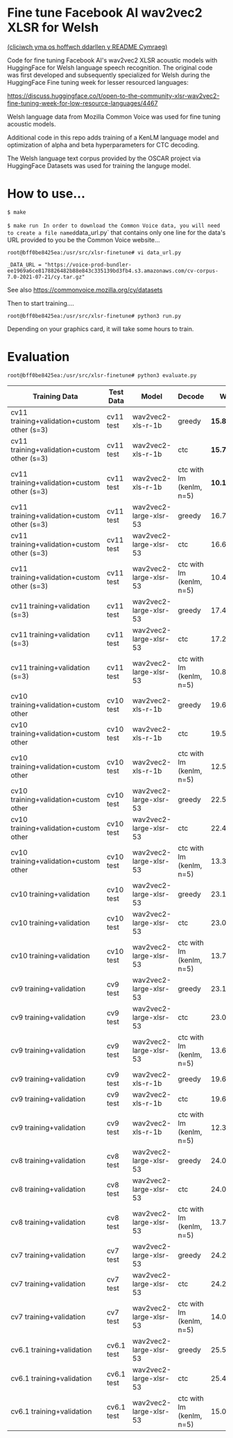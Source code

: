 # Fine tune Facebook AI wav2vec2 XLSR for Welsh

[(cliciwch yma os hoffwch ddarllen y README Cymraeg)](README.md)

Code for fine tuning Facebook AI's wav2vec2 XLSR acoustic models with HuggingFace for
Welsh language speech recognition. The original code was first developed and 
subsequently specialized for Welsh during the HuggingFace Fine tuning week for lesser resourced languages:

https://discuss.huggingface.co/t/open-to-the-community-xlsr-wav2vec2-fine-tuning-week-for-low-resource-languages/4467

Welsh language data from Mozilla Common Voice was used for fine tuning acoustic models. 

Additional code in this repo adds training of a KenLM language model and optimization 
of alpha and beta hyperparameters for CTC decoding. 

The Welsh language text corpus provided by the OSCAR project via HuggingFace Datasets was used
for training the languge model.


# How to use...

`$ make`

`$ make run `
`
In order to download the Common Voice data, you will need to create a file named `data_url.py` that contains only one line
for the data's URL provided to you be the Common Voice website...

`root@bff0be8425ea:/usr/src/xlsr-finetune# vi data_url.py`

`_DATA_URL = "https://voice-prod-bundler-ee1969a6ce8178826482b88e843c335139bd3fb4.s3.amazonaws.com/cv-corpus-7.0-2021-07-21/cy.tar.gz"`

See also https://commonvoice.mozilla.org/cy/datasets

Then to start training....

`root@bff0be8425ea:/usr/src/xlsr-finetune# python3 run.py`

Depending on your graphics card, it will take some hours to train.


# Evaluation

`root@bff0be8425ea:/usr/src/xlsr-finetune# python3 evaluate.py`

|Training Data | Test Data | Model | Decode | WER | CER |
|---|---|---|---|---|---|
|cv11 training+validation+custom other (s=3) | cv11 test | wav2vec2-xls-r-1b | greedy | **15.82%** | **4.53%**|
|cv11 training+validation+custom other (s=3) | cv11 test | wav2vec2-xls-r-1b | ctc | **15.72%** | **4.50%**|
|cv11 training+validation+custom other (s=3) | cv11 test | wav2vec2-xls-r-1b | ctc with lm (kenlm, n=5) | **10.17%** | **3.42%**|
|cv11 training+validation+custom other (s=3) | cv11 test | wav2vec2-large-xlsr-53 | greedy | 16.73% | 4.63% |
|cv11 training+validation+custom other (s=3) | cv11 test | wav2vec2-large-xlsr-53 | ctc | 16.62% | 4.61% |
|cv11 training+validation+custom other (s=3) | cv11 test | wav2vec2-large-xlsr-53 | ctc with lm (kenlm, n=5) | 10.45% | 3.42% |
|cv11 training+validation (s=3) | cv11 test | wav2vec2-large-xlsr-53 | greedy | 17.42% | 4.83% |
|cv11 training+validation (s=3) | cv11 test | wav2vec2-large-xlsr-53 | ctc | 17.29% | 4.80% |
|cv11 training+validation (s=3) | cv11 test | wav2vec2-large-xlsr-53 | ctc with lm (kenlm, n=5) | 10.82% | 3.58% |
|cv10 training+validation+custom other | cv10 test | wav2vec2-xls-r-1b | greedy | 19.67% | 5.24%|
|cv10 training+validation+custom other | cv10 test | wav2vec2-xls-r-1b | ctc | 19.50% | 5.43%|
|cv10 training+validation+custom other | cv10 test | wav2vec2-xls-r-1b | ctc with lm (kenlm, n=5) | 12.50% | 4.36%|
|cv10 training+validation+custom other | cv10 test | wav2vec2-large-xlsr-53 | greedy | 22.52% | 6.23%|
|cv10 training+validation+custom other | cv10 test | wav2vec2-large-xlsr-53 | ctc | 22.44% | 6.22%|
|cv10 training+validation+custom other | cv10 test | wav2vec2-large-xlsr-53 | ctc with lm (kenlm, n=5) | 13.38% | 4.52%|
|cv10 training+validation | cv10 test | wav2vec2-large-xlsr-53 | greedy | 23.17% | 6.45%|
|cv10 training+validation | cv10 test |wav2vec2-large-xlsr-53 | ctc | 23.06% | 6.40%|
|cv10 training+validation | cv10 test | wav2vec2-large-xlsr-53 | ctc with lm (kenlm, n=5) | 13.74% | 4.69%|
|cv9 training+validation | cv9 test | wav2vec2-large-xlsr-53 | greedy | 23.15% | 6.48%|
|cv9 training+validation | cv9 test | wav2vec2-large-xlsr-53 | ctc | 23.08% | 6.46%|
|cv9 training+validation | cv9 test | wav2vec2-large-xlsr-53 | ctc with lm (kenlm, n=5) | 13.69% | 4.71%|
|cv9 training+validation | cv9 test | wav2vec2-xls-r-1b | greedy | 19.68% | 5.5%|
|cv9 training+validation | cv9 test | wav2vec2-xls-r-1b | ctc | 19.6% | 5.47%|
|cv9 training+validation | cv9 test | wav2vec2-xls-r-1b | ctc with lm (kenlm, n=5) | 12.38% | 4.07%|
|cv8 training+validation | cv8 test | wav2vec2-large-xlsr-53 | greedy | 24.03%% | 6.74%|
|cv8 training+validation | cv8 test | wav2vec2-large-xlsr-53 | ctc | 24.01% | 6.71%|
|cv8 training+validation | cv8 test | wav2vec2-large-xlsr-53 | ctc with lm (kenlm, n=5) | 13.79% | 4.77%|
|cv7 training+validation | cv7 test | wav2vec2-large-xlsr-53 | greedy | 24.28%% ||
|cv7 training+validation | cv7 test | wav2vec2-large-xlsr-53 | ctc | 24.27% ||
|cv7 training+validation | cv7 test | wav2vec2-large-xlsr-53 | ctc with lm (kenlm, n=5) | 14.05% ||
|cv6.1 training+validation | cv6.1 test | wav2vec2-large-xlsr-53 | greedy | 25.59% ||
|cv6.1 training+validation | cv6.1 test | wav2vec2-large-xlsr-53 | ctc | 25.47% ||
|cv6.1 training+validation | cv6.1 test |wav2vec2-large-xlsr-53 | ctc with lm (kenlm, n=5) | 15.07% ||
